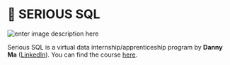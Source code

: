 # :scroll: SERIOUS SQL
![enter image description here](https://media-exp1.licdn.com/dms/image/C5616AQF5O1dkN-3QTA/profile-displaybackgroundimage-shrink_350_1400/0/1631419468795?e=1648080000&v=beta&t=0hs2Lc2I3ksdIApH2B_W_vCi1kNRxs9oRyH1Zr68_Jw) 

Serious SQL is a virtual data internship/apprenticeship program by **Danny Ma** ([LinkedIn](https://www.linkedin.com/in/datawithdanny/)). You can find the course [here](https://www.datawithdanny.com/courses/serious-sql).
